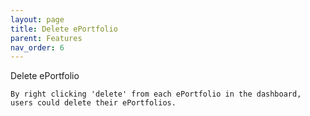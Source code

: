 ```yaml
---
layout: page
title: Delete ePortfolio
parent: Features
nav_order: 6
---
```


Delete ePortfolio               
                           
    By right clicking 'delete' from each ePortfolio in the dashboard, users could delete their ePortfolios.      
